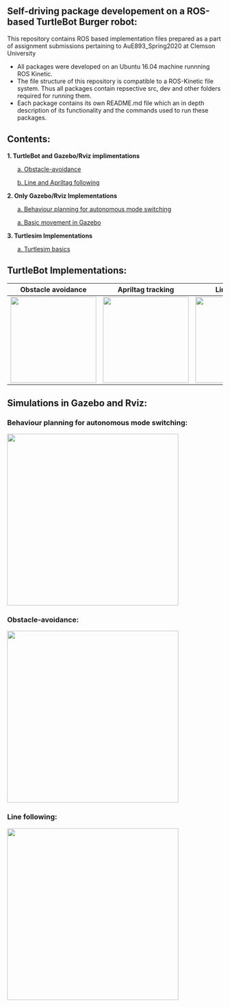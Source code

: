 
## Self-driving package developement on a ROS-based TurtleBot Burger robot:
This repository contains ROS based implementation files prepared as a part of assignment submissions pertaining to AuE893_Spring2020 at Clemson University
- All packages were developed on an Ubuntu 16.04 machine runnning ROS Kinetic.
- The file structure of this repository is compatible to a ROS-Kinetic file system. Thus all packages contain repsective src, dev and other folders required for running them.
- Each package contains its own README.md file which an in depth description of its functionality and the commands used to run these packages.



## Contents:
**1. TurtleBot and Gazebo/Rviz implimentations**


&nbsp;&nbsp;&nbsp;&nbsp;&nbsp;&nbsp;[a. Obstacle-avoidance](https://github.com/rishabhbhatiamp/ROS/tree/master/AuE893Spring2020/src/assignment4_obstacleavoidance)
  
&nbsp;&nbsp;&nbsp;&nbsp;&nbsp;&nbsp;[b. Line and Apriltag following](https://github.com/rishabhbhatiamp/ROS/tree/master/AuE893Spring2020/src/assignment5_trackingandfollowing)
  

**2. Only Gazebo/Rviz Implementations**

&nbsp;&nbsp;&nbsp;&nbsp;&nbsp;&nbsp;[a. Behaviour planning for autonomous mode switching](https://github.com/rishabhbhatiamp/ROS/tree/master/AuE893Spring2020/src/final_project)

&nbsp;&nbsp;&nbsp;&nbsp;&nbsp;&nbsp;[a. Basic movement in Gazebo](https://github.com/rishabhbhatiamp/ROS/tree/master/AuE893Spring2020/src/assignment3_turtlebot3)

**3. Turtlesim Implementations**

&nbsp;&nbsp;&nbsp;&nbsp;&nbsp;&nbsp;[a. Turtlesim basics](https://github.com/rishabhbhatiamp/ROS/tree/master/AuE893Spring2020/src/assignment2_ws)

## TurtleBot Implementations: 

Obstacle avoidance |  Apriltag tracking  | Line-follower
:-------------------------:|:-------------------------:|:-------------------------:
<img src="https://github.com/rishabhbhatiamp/ROS/blob/master/AuE893Spring2020/src/assignment4_obstacleavoidance/videos/Wall%20Following%20and%20Obstacle%20Avoidance/Obstacle_Avoidance_real.gif" height="200" />  | <img src="https://github.com/rishabhbhatiamp/ROS/blob/master/AuE893Spring2020/src/assignment5_trackingandfollowing/videos/April_tag_detection/AprilTag%20Detection%20and%20following/AprilTag_following.gif" height="200" />  | <img src="https://github.com/rishabhbhatiamp/ROS/blob/master/AuE893Spring2020/src/assignment5_trackingandfollowing/videos/Line_Follower/Line%20Following/Line_following_real.gif" height="200" />

## Simulations in Gazebo and Rviz:

### Behaviour planning for autonomous mode switching: 
<img src="https://github.com/rishabhbhatiamp/ROS/blob/master/AuE893Spring2020/src/final_project/videos/final_project_complete.gif" height="400" />

### Obstacle-avoidance: 
<img src="https://github.com/rishabhbhatiamp/ROS/blob/master/AuE893Spring2020/src/assignment4_obstacleavoidance/videos/Wall%20Following%20and%20Obstacle%20Avoidance/obstacle_avoidance_sim.gif" height="400" />

### Line following: 
<img src="https://github.com/rishabhbhatiamp/ROS/blob/master/AuE893Spring2020/src/assignment5_trackingandfollowing/videos/Line_Follower/Line%20Following/Line_following_sim.gif" height="400" />
